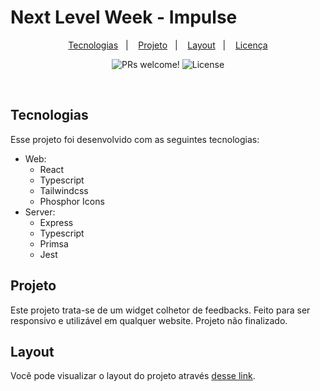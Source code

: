 # Next Level Week - Impulse
<p align="center">
  <a href="#-tecnologias">Tecnologias</a>&nbsp;&nbsp;&nbsp;|&nbsp;&nbsp;&nbsp;
  <a href="#-projeto">Projeto</a>&nbsp;&nbsp;&nbsp;|&nbsp;&nbsp;&nbsp;
  <a href="#-layout">Layout</a>&nbsp;&nbsp;&nbsp;|&nbsp;&nbsp;&nbsp;
  <a href="#memo-licença">Licença</a>
</p>

<p align="center">
 <img src="https://img.shields.io/static/v1?label=PRs&message=welcome&color=00856F&labelColor=000000" alt="PRs welcome!" />

  <img alt="License" src="https://img.shields.io/static/v1?label=license&message=MIT&color=00856F&labelColor=000000">
</p>

<br>

## Tecnologias

Esse projeto foi desenvolvido com as seguintes tecnologias:

- Web:
  - React
  - Typescript
  - Tailwindcss
  - Phosphor Icons
- Server:
  - Express
  - Typescript
  - Primsa
  - Jest

## Projeto

Este projeto trata-se de um widget colhetor de feedbacks. Feito para ser responsivo e utilizável em qualquer website. Projeto não finalizado.

##  Layout

Você pode visualizar o layout do projeto através [desse link](https://www.figma.com/community/file/1102912516166573468).

